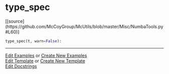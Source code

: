 # <a id="McUtils.Misc.NumbaTools.type_spec">type_spec</a>
<div class="docs-source-link" markdown="1">
[[source](https://github.com/McCoyGroup/McUtils/blob/master/Misc/NumbaTools.py#L60)]
</div>

```python
type_spec(t, warn=False): 
```
 



___

[Edit Examples](https://github.com/McCoyGroup/McUtils/edit/gh-pages/ci/examples/McUtils/Misc/NumbaTools/type_spec.md) or 
[Create New Examples](https://github.com/McCoyGroup/McUtils/new/gh-pages/?filename=ci/examples/McUtils/Misc/NumbaTools/type_spec.md) <br/>
[Edit Template](https://github.com/McCoyGroup/McUtils/edit/gh-pages/ci/docs/McUtils/Misc/NumbaTools/type_spec.md) or 
[Create New Template](https://github.com/McCoyGroup/McUtils/new/gh-pages/?filename=ci/docs/templates/McUtils/Misc/NumbaTools/type_spec.md) <br/>
[Edit Docstrings](https://github.com/McCoyGroup/McUtils/edit/master/Misc/NumbaTools.py#L60?message=Update%20Docs)